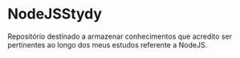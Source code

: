 # NodeJSStydy
Repositório destinado a armazenar conhecimentos que acredito ser pertinentes ao longo dos meus estudos referente a NodeJS.
